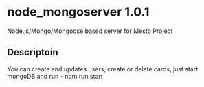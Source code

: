 # node_mongoserver 1.0.1

Node.js/Mongo/Mongoose based server for Mesto Project

## Descriptoin

You can create and updates users, create or delete cards, just start mongoDB and run - npm run start